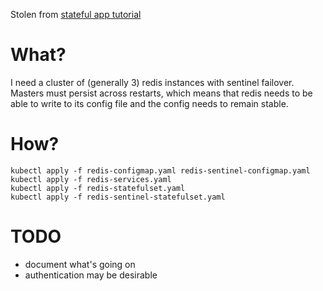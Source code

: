 Stolen from [stateful app tutorial](https://github.com/kubernetes/kubernetes.github.io/tree/master/docs/tutorials/stateful-application)

# What?

I need a cluster of (generally 3) redis instances with sentinel failover.  Masters must persist across restarts, which means that redis needs to be able to write to its config file and the config needs to remain stable.

# How?

```
kubectl apply -f redis-configmap.yaml redis-sentinel-configmap.yaml
kubectl apply -f redis-services.yaml
kubectl apply -f redis-statefulset.yaml
kubectl apply -f redis-sentinel-statefulset.yaml
```

# TODO

* document what's going on
* authentication may be desirable
